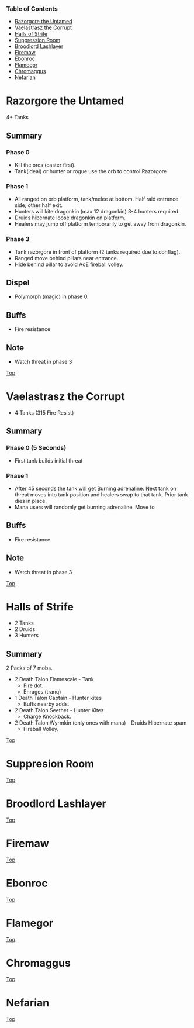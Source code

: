 ### Table of Contents

* [Razorgore the Untamed](#Razorgore-the-Untamed)
* [Vaelastrasz the Corrupt](#Vaelastrasz-the-Corrupt)
* [Halls of Strife](#Halls-of-Strife)
* [Suppression Room](#Suppression-Room)
* [Broodlord Lashlayer](#Broodlord-Lashlayer)
* [Firemaw](#Firemaw)
* [Ebonroc](#Ebonroc)
* [Flamegor](#Flamegor)
* [Chromaggus](#Chromaggus)
* [Nefarian](#Nefarian)


Razorgore the Untamed
=========================================================================================

4+ Tanks

## Summary

### Phase 0
* Kill the orcs (caster first).
* Tank(ideal) or hunter or rogue use the orb to control Razorgore

### Phase 1
* All ranged on orb platform, tank/melee at bottom. Half raid entrance side, other half exit.
* Hunters will kite dragonkin (max 12 dragonkin) 3-4 hunters required.
* Druids hibernate loose dragonkin on platform.
* Healers may jump off platform temporarily to get away from dragonkin.

### Phase 3
* Tank razorgore in front of platform (2 tanks required due to conflag).
* Ranged move behind pillars near entrance.
* Hide behind pillar to avoid AoE fireball volley.

## Dispel
* Polymorph (magic) in phase 0.

## Buffs
* Fire resistance

## Note
* Watch threat in phase 3

[Top](#Table-of-Contents)


Vaelastrasz the Corrupt
=========================================================================================
- 4 Tanks (315 Fire Resist)

## Summary

### Phase 0 (5 Seconds)
* First tank builds initial threat

### Phase 1
* After 45 seconds the tank will get Burning adrenaline. Next tank on threat moves into tank position and healers swap to that tank. Prior tank dies in place. 
* Mana users will randomly get burning adrenaline. Move to 


## Buffs
* Fire resistance

## Note
* Watch threat in phase 3


[Top](#Table-of-Contents)


Halls of Strife
=========================================================================================
- 2 Tanks
- 2 Druids
- 3 Hunters

## Summary
2 Packs of 7 mobs.
* 2 Death Talon Flamescale - Tank
    * Fire dot.
    * Enrages (tranq)
* 1 Death Talon Captain - Hunter kites
    * Buffs nearby adds.
* 2 Death Talon Seether - Hunter Kites
    * Charge Knockback.
* 2 Death Talon Wyrmkin (only ones with mana) - Druids Hibernate spam
    * Fireball Volley.


[Top](#Table-of-contents)

Suppresion Room
=========================================================================================


[Top](#Table-of-contents)



Broodlord Lashlayer
=========================================================================================

[Top](#Table-of-Contents)


Firemaw
=========================================================================================

[Top](#Table-of-Contents)


Ebonroc
=========================================================================================

[Top](#Table-of-Contents)


Flamegor
=========================================================================================

[Top](#Table-of-Contents)


Chromaggus
=========================================================================================

[Top](#Table-of-Contents)


Nefarian
=========================================================================================

[Top](#Table-of-Contents)
